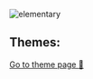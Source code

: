
![elementary](https://raw.githubusercontent.com/Mayccoll/Gogh/master/images/gogh/Gogh-logo.png)

## Themes:

 [Go to theme page :link:](http://mayccoll.github.io/Gogh/)
